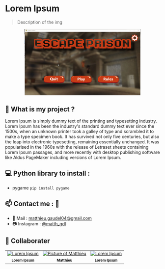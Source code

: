# Lorem Ipsum
> Description of the img

<p align = "center">
  <img src="https://github.com/MMMatth/ESCAPE-PRISON-GAME/blob/master/IMG/gifmenu.gif" width = 75% >
</p>

## 🚀 What is my project ?
Lorem Ipsum is simply dummy text of the printing and typesetting industry. Lorem Ipsum has been the industry's standard dummy text ever since the 1500s, when an unknown printer took a galley of type and scrambled it to make a type specimen book. It has survived not only five centuries, but also the leap into electronic typesetting, remaining essentially unchanged. It was popularised in the 1960s with the release of Letraset sheets containing Lorem Ipsum passages, and more recently with desktop publishing software like Aldus PageMaker including versions of Lorem Ipsum.

## 💻 Python library to install :

* pygame `pip install pygame`

## :mailbox: Contact me : 💬
- 📧 Mail : [matthieu.gaudel04@gmail.com](mailto:matthieu.gaudel04@gmail.com)
- 📷 Instagram : [@matth_gdl](https://www.instagram.com/matth_gdl/)


## 🤝 Collaborater

<table align = "center">
  <tr>
    <td align="center">
      <a href="#">
        <img src="#" width="100px;" alt="Lorem Ipsum"/><br>
        <sub>
          <b>Lorem Ipsum</b>
        </sub>
      </a>
    </td>
    <td align="center">
      <a href="#">
        <img src="#" width="100px;" alt="Picture of Matthieu"/><br>
        <sub>
          <b>Matthieu</b>
        </sub>
      </a>
    </td>
    <td align="center">
      <a href="#">
        <img src="" width="100px;" alt="Lorem Ipsum"/><br>
        <sub>
          <b>Lorem Ipsum</b>
        </sub>
      </a>
    </td>
  </tr>
</table>
</p>
